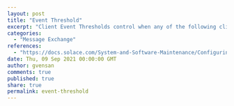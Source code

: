 ```yaml
---
layout: post
title: "Event Threshold"
excerpt: "Client Event Thresholds control when any of the following client events are generated for a specific client profile:<br/>- Spool Usage Thresholds for Client-Provisioned Endpoints<br/>- Connections Per Client Username Thresholds<br/>- Egress Flows Thresholds<br/>- Endpoints Per Client Username Thresholds<br/>- Ingress Flows Thresholds<br/>- Client Username Service Thresholds<br/>- Subscriptions Thresholds<br/>- Transacted Sessions Thresholds<br/>- Transactions Thresholds."
categories:
  - "Message Exchange"
references:
  - "https://docs.solace.com/System-and-Software-Maintenance/Configuring-Client-Event-Thresholds.htm"
date: Thu, 09 Sep 2021 00:00:00 GMT
author: gvensan
comments: true
published: true
share: true
permalink: event-threshold
---
```

